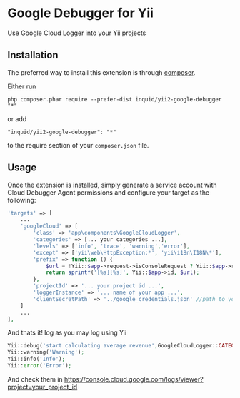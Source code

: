 Google Debugger for Yii
=======================
Use Google Cloud Logger into your Yii projects

Installation
------------

The preferred way to install this extension is through [composer](http://getcomposer.org/download/).

Either run

```
php composer.phar require --prefer-dist inquid/yii2-google-debugger "*"
```

or add

```
"inquid/yii2-google-debugger": "*"
```

to the require section of your `composer.json` file.


Usage
-----

Once the extension is installed, simply generate a service account with Cloud Debugger Agent permissions and configure your target as the following:

```php
'targets' => [
	...
	'googleCloud' => [
		'class' => 'app\components\GoogleCloudLogger',
		'categories' => [... your categories ...],
		'levels' => ['info', 'trace', 'warning','error'],
		'except' => ['yii\web\HttpException:*', 'yii\i18n\I18N\*'],
		'prefix' => function () {
			$url = !Yii::$app->request->isConsoleRequest ? Yii::$app->request->getUrl() : null;
			return sprintf('[%s][%s]', Yii::$app->id, $url);
		},
		'projectId' => '... your project id ...',
		'loggerInstance' => '... name of your app ...',
		'clientSecretPath' => '../google_credentials.json' //path to your credentials
	]
	...
],
```

And thats it! log as you may log using Yii
```php
Yii::debug('start calculating average revenue',GoogleCloudLogger::CATEGORY);
Yii::warning('Warning');
Yii::info('Info');
Yii::error('Error');
```

And check them in https://console.cloud.google.com/logs/viewer?project=your_project_id

